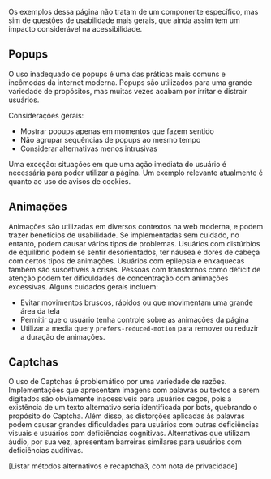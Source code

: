 Os exemplos dessa página não tratam de um componente específico, mas sim de questões de usabilidade mais gerais, que ainda assim tem um impacto considerável na acessibilidade.

## Popups

O uso inadequado de popups é uma das práticas mais comuns e incômodas da internet moderna. Popups são utilizados para uma grande variedade de propósitos, mas muitas vezes acabam por irritar e distrair usuários.

Considerações gerais:

- Mostrar popups apenas em momentos que fazem sentido
- Não agrupar sequências de popups ao mesmo tempo
- Considerar alternativas menos intrusivas

Uma exceção: situações em que uma ação imediata do usuário é necessária para poder utilizar a página. Um exemplo relevante atualmente é quanto ao uso de avisos de cookies.

## Animações

Animações são utilizadas em diversos contextos na web moderna, e podem trazer benefícios de usabilidade. Se implementadas sem cuidado, no entanto, podem causar vários tipos de problemas. Usuários com distúrbios de equilíbrio podem se sentir desorientados, ter náusea e dores de cabeça com certos tipos de animações. Usuários com epilepsia e enxaquecas também são suscetíveis a crises. Pessoas com transtornos como déficit de atenção podem ter dificuldades de concentração com animações excessivas. Alguns cuidados gerais incluem:

- Evitar movimentos bruscos, rápidos ou que movimentam uma grande área da tela
- Permitir que o usuário tenha controle sobre as animações da página
- Utilizar a media query `prefers-reduced-motion` para remover ou reduzir a duração de animações.

## Captchas

O uso de Captchas é problemático por uma variedade de razões. Implementações que apresentam imagens com palavras ou textos a serem digitados são obviamente inacessíveis para usuários cegos, pois a existência de um texto alternativo seria identificada por bots, quebrando o propósito do Captcha. Além disso, as distorções aplicadas às palavras podem causar grandes dificuldades para usuários com outras deficiências visuais e usuários com deficiências cognitivas. Alternativas que utilizam áudio, por sua vez, apresentam barreiras similares para usuários com deficiências auditivas.

[Listar métodos alternativos e recaptcha3, com nota de privacidade]
